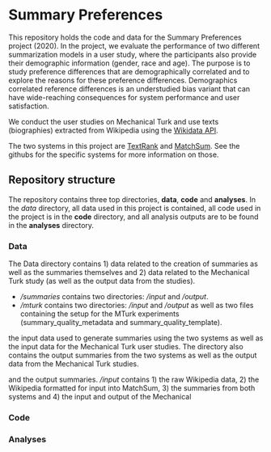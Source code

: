 # Summary Preferences 

This repository holds the code and data for the Summary Preferences project (2020).
In the project, we evaluate the performance of two different summarization models in a user study, where the participants also provide their demographic information (gender, race and age). 
The purpose is to study preference differences that are demographically correlated and to explore the reasons for these preference differences. Demographics correlated reference differences is an understudied bias variant that can have wide-reaching consequences for system performance and user satisfaction.  

We conduct the user studies on Mechanical Turk and use texts (biographies) extracted from Wikipedia using the [Wikidata API](https://query.wikidata.org/).
 
The two systems in this project are [TextRank](https://github.com/summanlp/textrank) and [MatchSum](https://github.com/maszhongming/MatchSum). See the githubs for the specific systems for more information on those.

## Repository structure

The repository contains three top directories, **data**, **code** and **analyses**. 
In the *data* directory, all data used in this project is contained, all code used in the project is in the **code** directory, and all analysis outputs are to be found in the **analyses** directory.

### **Data**

The Data directory contains 1) data related to the creation of summaries as well as the summaries themselves and 2) data related to the Mechanical Turk study (as well as the output data from the studies). 

* */summaries* contains two directories: */input* and */output*.
* */mturk* contains two directories: */input* and */output* as well as two files containing the setup for the MTurk experiments (summary_quality_metadata and summary_quality_template).

the input data used to generate summaries using the two systems as well as the input data for the Mechanical Turk user studies. The directory also contains the output summaries from the two systems as well as the output data from the Mechanical Turk studies. 


and the output summaries.
*/input* contains 1) the raw Wikipedia data, 2) the Wikipedia formatted for input into MatchSum, 
3) the summaries from both systems and 4) the input and output of the Mechanical 


### **Code**


### **Analyses**